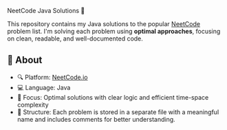 NeetCode Java Solutions 🚀

This repository contains my Java solutions to the popular [NeetCode](https://neetcode.io/) problem list.
I'm solving each problem using **optimal approaches**, focusing on clean, readable, and well-documented code.

## 📌 About

- 🔍 Platform: [NeetCode.io](https://neetcode.io/)
- 💻 Language: Java
- 🧠 Focus: Optimal solutions with clear logic and efficient time-space complexity
- 📁 Structure: Each problem is stored in a separate file with a meaningful name and includes comments for better understanding.
